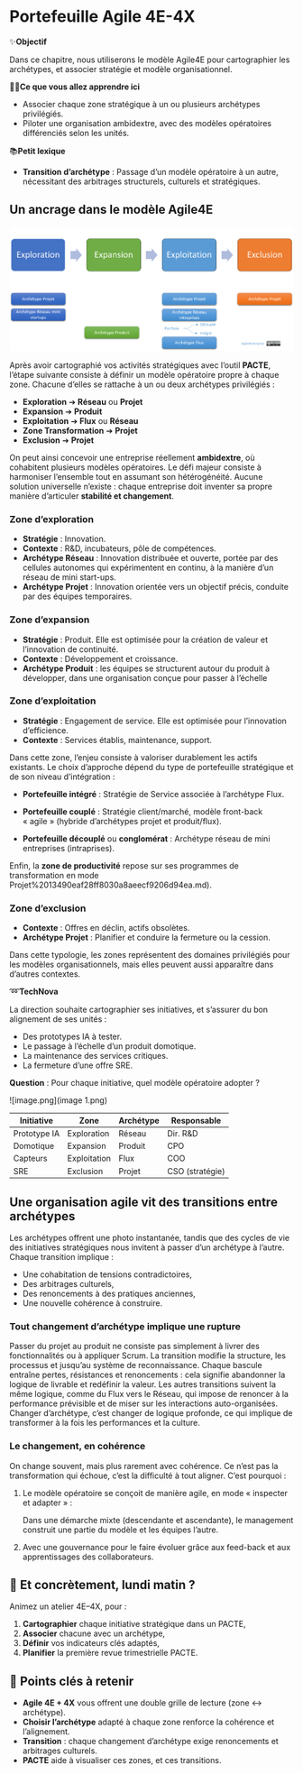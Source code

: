 # Portefeuille Agile 4E-4X

✨**Objectif**

Dans ce chapitre, nous utiliserons le modèle Agile4E pour cartographier les archétypes, et associer stratégie et modèle organisationnel.

🧑‍🎓**Ce que vous allez apprendre ici**

- Associer chaque zone stratégique à un ou plusieurs archétypes privilégiés.
- Piloter une organisation ambidextre, avec des modèles opératoires différenciés selon les unités.

📚**Petit lexique**

- **Transition d’archétype** : Passage d’un modèle opératoire à un autre, nécessitant des arbitrages structurels, culturels et stratégiques.

## Un ancrage dans le modèle Agile4E

![Les archétypes agiles et le modèle Agile4E](image.png)

Après avoir cartographié vos activités stratégiques avec l’outil **PACTE**, l’étape suivante consiste à définir un modèle opératoire propre à chaque zone. Chacune d’elles se rattache à un ou deux archétypes privilégiés :

- **Exploration** ➔ **Réseau** ou **Projet**
- **Expansion** ➔ **Produit**
- **Exploitation** ➔ **Flux** ou **Réseau**
- **Zone Transformation** ➔ **Projet**
- **Exclusion** ➔ **Projet**

On peut ainsi concevoir une entreprise réellement **ambidextre**, où cohabitent plusieurs modèles opératoires. Le défi majeur consiste à harmoniser l’ensemble tout en assumant son hétérogénéité. Aucune solution universelle n’existe : chaque entreprise doit inventer sa propre manière d’articuler **stabilité et changement**.

### Zone d’exploration

- **Stratégie** : Innovation.
- **Contexte** : R&D, incubateurs, pôle de compétences.
- **Archétype Réseau** : Innovation distribuée et ouverte, portée par des cellules autonomes qui expérimentent en continu, à la manière d’un réseau de mini start-ups.
- **Archétype Projet** : Innovation orientée vers un objectif précis, conduite par des équipes temporaires.

### Zone d’expansion

- **Stratégie** : Produit. Elle est optimisée pour la création de valeur et l’innovation de continuité.
- **Contexte** : Développement et croissance.
- **Archétype Produit** : les équipes se structurent autour du produit à développer, dans une organisation conçue pour passer à l’échelle

### Zone d’exploitation

- **Stratégie** : Engagement de service. Elle est optimisée pour l’innovation d’efficience.
- **Contexte** : Services établis, maintenance, support.

Dans cette zone, l’enjeu consiste à valoriser durablement les actifs existants. Le choix d’approche dépend du type de portefeuille stratégique et de son niveau d’intégration :

- **Portefeuille intégré** : Stratégie de Service associée à l’archétype Flux.

- **Portefeuille couplé** : Stratégie client/marché, modèle front-back « agile » (hybride d’archétypes projet et produit/flux).

- **Portefeuille découplé** ou **conglomérat** : Archétype réseau de mini entreprises (intraprises).

Enfin, la **zone de productivité** repose sur ses programmes de transformation en mode Projet%2013490eaf28ff8030a8aeecf9206d94ea.md).

### Zone d’exclusion

- **Contexte** : Offres en déclin, actifs obsolètes.
- **Archétype Projet** : Planifier et conduire la fermeture ou la cession.

Dans cette typologie, les zones représentent des domaines privilégiés pour les modèles organisationnels, mais elles peuvent aussi apparaître dans d’autres contextes.

➿**TechNova**

La direction souhaite cartographier ses initiatives, et s’assurer du bon alignement de ses unités :

- Des prototypes IA à tester.
- Le passage à l’échelle d’un produit domotique.
- La maintenance des services critiques.
- La fermeture d’une offre SRE.

**Question** : Pour chaque initiative, quel modèle opératoire adopter ?

![image.png](image 1.png)

| Initiative | Zone | Archétype | Responsable |
| --- | --- | --- | --- |
| Prototype IA | Exploration | Réseau | Dir. R&D |
| Domotique | Expansion | Produit | CPO |
| Capteurs | Exploitation | Flux | COO |
| SRE | Exclusion | Projet | CSO (stratégie) |

## Une organisation agile vit des transitions entre archétypes

Les archétypes offrent une photo instantanée, tandis que des cycles de vie des initiatives stratégiques nous invitent à passer d’un archétype à l’autre. Chaque transition implique :

- Une cohabitation de tensions contradictoires,
- Des arbitrages culturels,
- Des renoncements à des pratiques anciennes,
- Une nouvelle cohérence à construire.

### Tout changement d’archétype implique une rupture

Passer du projet au produit ne consiste pas simplement à livrer des fonctionnalités ou à appliquer Scrum. La transition modifie la structure, les processus et jusqu’au système de reconnaissance. Chaque bascule entraîne pertes, résistances et renoncements : cela signifie abandonner la logique de livrable et redéfinir la valeur. Les autres transitions suivent la même logique, comme du Flux vers le Réseau, qui impose de renoncer à la performance prévisible et de miser sur les interactions auto-organisées. Changer d’archétype, c’est changer de logique profonde, ce qui implique de transformer à la fois les performances et la culture.

### Le changement, en cohérence

On change souvent, mais plus rarement avec cohérence. Ce n’est pas la transformation qui échoue, c’est la difficulté à tout aligner. C’est pourquoi :

1. Le modèle opératoire se conçoit de manière agile, en mode « inspecter et adapter » :

    Dans une démarche mixte (descendante et ascendante), le management construit une partie du modèle et les équipes l’autre.

2. Avec une gouvernance pour le faire évoluer grâce aux feed-back et aux apprentissages des collaborateurs.

## 👣 Et concrètement, lundi matin ?

Animez un atelier 4E–4X, pour :

1. **Cartographier** chaque initiative stratégique dans un PACTE,
2. **Associer** chacune avec un archétype,
3. **Définir** vos indicateurs clés adaptés,
4. **Planifier** la première revue trimestrielle PACTE.

## 🔑 Points clés à retenir

- **Agile 4E + 4X** vous offrent une double grille de lecture (zone ↔ archétype).
- **Choisir l’archétype** adapté à chaque zone renforce la cohérence et l’alignement.
- **Transition** : chaque changement d’archétype exige renoncements et arbitrages culturels.
- **PACTE** aide à visualiser ces zones, et ces transitions.

